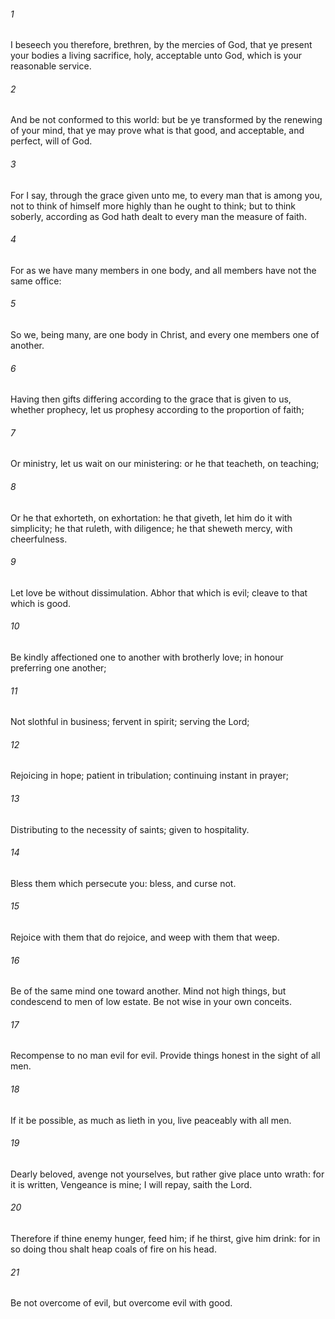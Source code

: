 ###### 1
I beseech you therefore, brethren, by the mercies of God, that ye present your bodies a living sacrifice, holy, acceptable unto God, which is your reasonable service.

###### 2
And be not conformed to this world: but be ye transformed by the renewing of your mind, that ye may prove what is that good, and acceptable, and perfect, will of God.

###### 3
For I say, through the grace given unto me, to every man that is among you, not to think of himself more highly than he ought to think; but to think soberly, according as God hath dealt to every man the measure of faith.

###### 4
For as we have many members in one body, and all members have not the same office:

###### 5
So we, being many, are one body in Christ, and every one members one of another.

###### 6
Having then gifts differing according to the grace that is given to us, whether prophecy, let us prophesy according to the proportion of faith;

###### 7
Or ministry, let us wait on our ministering: or he that teacheth, on teaching;

###### 8
Or he that exhorteth, on exhortation: he that giveth, let him do it with simplicity; he that ruleth, with diligence; he that sheweth mercy, with cheerfulness.

###### 9
Let love be without dissimulation. Abhor that which is evil; cleave to that which is good.

###### 10
Be kindly affectioned one to another with brotherly love; in honour preferring one another;

###### 11
Not slothful in business; fervent in spirit; serving the Lord;

###### 12
Rejoicing in hope; patient in tribulation; continuing instant in prayer;

###### 13
Distributing to the necessity of saints; given to hospitality.

###### 14
Bless them which persecute you: bless, and curse not.

###### 15
Rejoice with them that do rejoice, and weep with them that weep.

###### 16
Be of the same mind one toward another. Mind not high things, but condescend to men of low estate. Be not wise in your own conceits.

###### 17
Recompense to no man evil for evil. Provide things honest in the sight of all men.

###### 18
If it be possible, as much as lieth in you, live peaceably with all men.

###### 19
Dearly beloved, avenge not yourselves, but rather give place unto wrath: for it is written, Vengeance is mine; I will repay, saith the Lord.

###### 20
Therefore if thine enemy hunger, feed him; if he thirst, give him drink: for in so doing thou shalt heap coals of fire on his head.

###### 21
Be not overcome of evil, but overcome evil with good.

